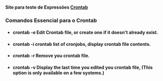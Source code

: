 #### Site para teste de Expressões [Crontab](https://crontab.guru/)
### Comandos Essencial para o Crontab
- #### crontab -e Edit Crontab file, or create one if it doesn't already exist.
- #### crontab -i crontab list of cronjobs, display crontab file contents.
- #### crontab -r Remove you crontab file.
- #### crontab -v Display the last time you edited you crontab file, (This option is only available on a few systems.)
